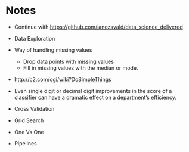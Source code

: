 Notes
=====

- Continue with https://github.com/ianozsvald/data_science_delivered

- Data Exploration

- Way of handling missing values
    - Drop data points with missing values
    - Fill in missing values with the median or mode.

- http://c2.com/cgi/wiki?DoSimpleThings

- Even single digit or decimal digit improvements in the score of a classifier
can have a dramatic effect on a department’s efficiency.

- Cross Validation

- Grid Search

- One Vs One

- Pipelines
